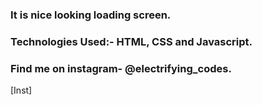 ### It is nice looking loading screen.

### Technologies Used:- HTML, CSS and Javascript.

### Find me on instagram- @electrifying_codes.

[Inst]